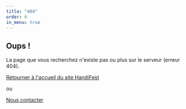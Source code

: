 ```yaml
---
title: "404"
order: 6
in_menu: true
---
```

## Oups !

La page que vous recherchez n'existe pas ou plus sur le serveur (erreur 404).


[Retourner à l'accueil du site HandiFest](https://handifest-montpellier.fr/) 

ou

[Nous contacter](https://handifest-montpellier.fr/contact.html) 